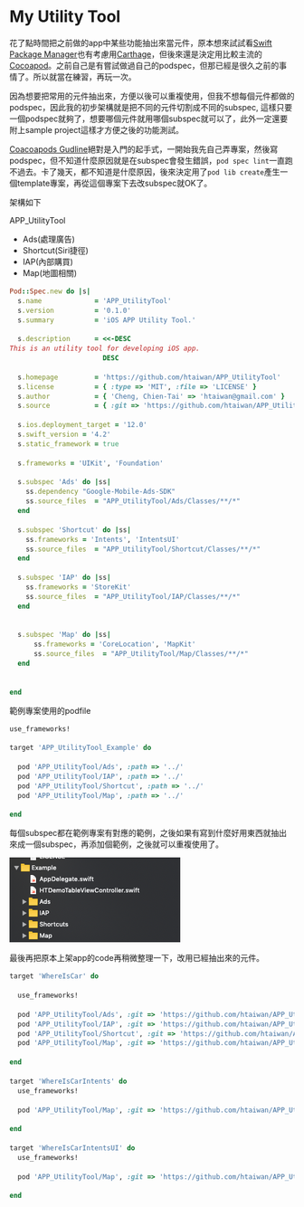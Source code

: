# My Utility Tool

花了點時間把之前做的app中某些功能抽出來當元件，原本想來試試看[Swift Package Manager](https://www.appcoda.com.tw/swift-package-manager/)也有考慮用[Carthage](https://gist.github.com/weihanglo/97e949a9dbf92deb111999b6e42e9654)，但後來還是決定用比較主流的[Cocoapod](https://cocoapods.org/)。之前自己是有嘗試做過自己的podspec，但那已經是很久之前的事情了。所以就當在練習，再玩一次。

因為想要把常用的元件抽出來，方便以後可以重複使用，但我不想每個元件都做的podspec，因此我的初步架構就是把不同的元件切割成不同的subspec, 這樣只要一個podspec就夠了，想要哪個元件就用哪個subspec就可以了，此外一定還要附上sample project這樣才方便之後的功能測試。

[Coacoapods Gudline](https://guides.cocoapods.org/)絕對是入門的起手式，一開始我先自己弄專案，然後寫podspec，但不知道什麼原因就是在subspec會發生錯誤，`pod spec lint`一直跑不過去。卡了幾天，都不知道是什麼原因，後來決定用了`pod lib create`產生一個template專案，再從這個專案下去改subspec就OK了。

架構如下

APP_UtilityTool

- Ads(處理廣告)
- Shortcut(Siri捷徑)
- IAP(內部購買)
- Map(地圖相關)

```ruby
Pod::Spec.new do |s|
  s.name             = 'APP_UtilityTool'
  s.version          = '0.1.0'
  s.summary          = 'iOS APP Utility Tool.'

  s.description      = <<-DESC
This is an utility tool for developing iOS app.
                       DESC

  s.homepage         = 'https://github.com/htaiwan/APP_UtilityTool'
  s.license          = { :type => 'MIT', :file => 'LICENSE' }
  s.author           = { 'Cheng, Chien-Tai' => 'htaiwan@gmail.com' }
  s.source           = { :git => 'https://github.com/htaiwan/APP_UtilityTool.git', :tag => s.version.to_s }

  s.ios.deployment_target = '12.0'
  s.swift_version = '4.2'
  s.static_framework = true

  s.frameworks = 'UIKit', 'Foundation'

  s.subspec 'Ads' do |ss|
    ss.dependency "Google-Mobile-Ads-SDK"
    ss.source_files  = "APP_UtilityTool/Ads/Classes/**/*"
  end

  s.subspec 'Shortcut' do |ss|
    ss.frameworks = 'Intents', 'IntentsUI'
    ss.source_files  = "APP_UtilityTool/Shortcut/Classes/**/*"
  end

  s.subspec 'IAP' do |ss|
    ss.frameworks = 'StoreKit'
    ss.source_files  = "APP_UtilityTool/IAP/Classes/**/*"
  end


  s.subspec 'Map' do |ss|
      ss.frameworks = 'CoreLocation', 'MapKit'
      ss.source_files  = "APP_UtilityTool/Map/Classes/**/*"
  end


end
```

範例專案使用的podfile

```ruby
use_frameworks!

target 'APP_UtilityTool_Example' do

  pod 'APP_UtilityTool/Ads', :path => '../'
  pod 'APP_UtilityTool/IAP', :path => '../'
  pod 'APP_UtilityTool/Shortcut', :path => '../'
  pod 'APP_UtilityTool/Map', :path => '../'

end
```

每個subspec都在範例專案有對應的範例，之後如果有寫到什麼好用東西就抽出來成一個subspec，再添加個範例，之後就可以重複使用了。

![](../.gitbook/assets/161.png)

最後再把原本上架app的code再稍微整理一下，改用已經抽出來的元件。

```ruby
target 'WhereIsCar' do
  
  use_frameworks!
  
  pod 'APP_UtilityTool/Ads', :git => 'https://github.com/htaiwan/APP_UtilityTool.git', :tag => '0.2.0'
  pod 'APP_UtilityTool/IAP', :git => 'https://github.com/htaiwan/APP_UtilityTool.git', :tag => '0.2.0'
  pod 'APP_UtilityTool/Shortcut', :git => 'https://github.com/htaiwan/APP_UtilityTool.git', :tag => '0.2.0'
  pod 'APP_UtilityTool/Map', :git => 'https://github.com/htaiwan/APP_UtilityTool.git', :tag => '0.2.0'

end

target 'WhereIsCarIntents' do
  use_frameworks!

  pod 'APP_UtilityTool/Map', :git => 'https://github.com/htaiwan/APP_UtilityTool.git', :tag => '0.2.0'

end

target 'WhereIsCarIntentsUI' do
  use_frameworks!

  pod 'APP_UtilityTool/Map', :git => 'https://github.com/htaiwan/APP_UtilityTool.git', :tag => '0.2.0'

end
```

